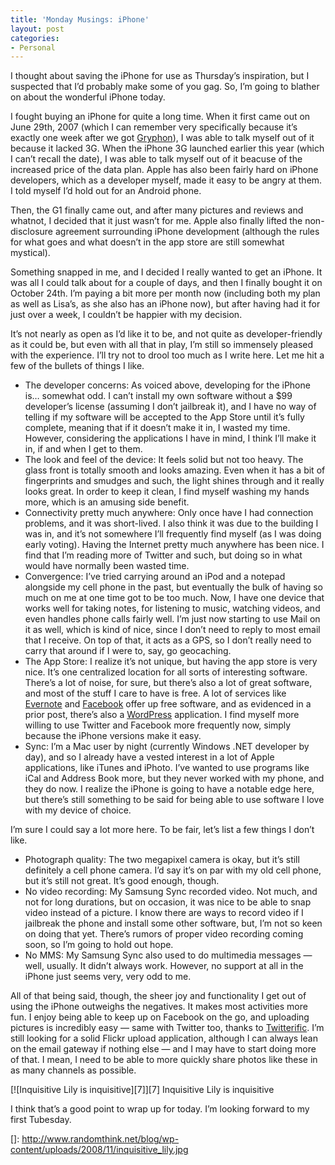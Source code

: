 ```yaml
---
title: 'Monday Musings: iPhone'
layout: post
categories:
- Personal
---
```

I thought about saving the iPhone for use as Thursday’s inspiration, but I suspected that I’d probably make some of you gag. So, I’m going to blather on about the wonderful iPhone today.

I fought buying an iPhone for quite a long time. When it first came out on June 29th, 2007 (which I can remember very specifically because it’s exactly one week after we got [Gryphon][1]), I was able to talk myself out of it because it lacked 3G. When the iPhone 3G launched earlier this year (which I can’t recall the date), I was able to talk myself out of it beacuse of the increased price of the data plan. Apple has also been fairly hard on iPhone developers, which as a developer myself, made it easy to be angry at them. I told myself I’d hold out for an Android phone.

Then, the G1 finally came out, and after many pictures and reviews and whatnot, I decided that it just wasn’t for me. Apple also finally lifted the non-disclosure agreement surrounding iPhone development (although the rules for what goes and what doesn’t in the app store are still somewhat mystical).

Something snapped in me, and I decided I really wanted to get an iPhone. It was all I could talk about for a couple of days, and then I finally bought it on October 24th. I’m paying a bit more per month now (including both my plan as well as Lisa’s, as she also has an iPhone now), but after having had it for just over a week, I couldn’t be happier with my decision.

It’s not nearly as open as I’d like it to be, and not quite as developer-friendly as it could be, but even with all that in play, I’m still so immensely pleased with the experience. I’ll try not to drool too much as I write here. Let me hit a few of the bullets of things I like.

*   The developer concerns: As voiced above, developing for the iPhone is… somewhat odd. I can’t install my own software without a $99 developer’s license (assuming I don’t jailbreak it), and I have no way of telling if my software will be accepted to the App Store until it’s fully complete, meaning that if it doesn’t make it in, I wasted my time. However, considering the applications I have in mind, I think I’ll make it in, if and when I get to them.
*   The look and feel of the device: It feels solid but not too heavy. The glass front is totally smooth and looks amazing. Even when it has a bit of fingerprints and smudges and such, the light shines through and it really looks great. In order to keep it clean, I find myself washing my hands more, which is an amusing side benefit.
*   Connectivity pretty much anywhere: Only once have I had connection problems, and it was short-lived. I also think it was due to the building I was in, and it’s not somewhere I’ll frequently find myself (as I was doing early voting). Having the Internet pretty much anywhere has been nice. I find that I’m reading more of Twitter and such, but doing so in what would have normally been wasted time.
*   Convergence: I’ve tried carrying around an iPod and a notepad alongside my cell phone in the past, but eventually the bulk of having so much on me at one time got to be too much. Now, I have one device that works well for taking notes, for listening to music, watching videos, and even handles phone calls fairly well. I’m just now starting to use Mail on it as well, which is kind of nice, since I don’t need to reply to most email that I receive. On top of that, it acts as a GPS, so I don’t really need to carry that around if I were to, say, go geocaching.
*   The App Store: I realize it’s not unique, but having the app store is very nice. It’s one centralized location for all sorts of interesting software. There’s a lot of noise, for sure, but there’s also a lot of great software, and most of the stuff I care to have is free. A lot of services like [Evernote][2] and [Facebook][3] offer up free software, and as evidenced in a prior post, there’s also a [WordPress][4] application. I find myself more willing to use Twitter and Facebook more frequently now, simply because the iPhone versions make it easy.
*   Sync: I’m a Mac user by night (currently Windows .NET developer by day), and so I already have a vested interest in a lot of Apple applications, like iTunes and iPhoto. I’ve wanted to use programs like iCal and Address Book more, but they never worked with my phone, and they do now. I realize the iPhone is going to have a notable edge here, but there’s still something to be said for being able to use software I love with my device of choice.

I’m sure I could say a lot more here. To be fair, let’s list a few things I don’t like.

*   Photograph quality: The two megapixel camera is okay, but it’s still definitely a cell phone camera. I’d say it’s on par with my old cell phone, but it’s still not great. It’s good enough, though.
*   No video recording: My Samsung Sync recorded video. Not much, and not for long durations, but on occasion, it was nice to be able to snap video instead of a picture. I know there are ways to record video if I jailbreak the phone and install some other software, but, I’m not so keen on doing that yet. There’s rumors of proper video recording coming soon, so I’m going to hold out hope.
*   No MMS: My Samsung Sync also used to do multimedia messages — well, usually. It didn’t always work. However, no support at all in the iPhone just seems very, very odd to me.

All of that being said, though, the sheer joy and functionality I get out of using the iPhone outweighs the negatives. It makes most activities more fun. I enjoy being able to keep up on Facebook on the go, and uploading pictures is incredibly easy — same with Twitter too, thanks to [Twitterific][5]. I’m still looking for a solid Flickr upload application, although I can always lean on the email gateway if nothing else — and I may have to start doing more of that. I mean, I need to be able to more quickly share photos like these in as many channels as possible.

[![Inquisitive Lily is inquisitive][7]][7]
Inquisitive Lily is inquisitive

I think that’s a good point to wrap up for today. I’m looking forward to my first Tubesday.

 [1]: http://www.flickr.com/photos/brianarn/tags/gryphon
 [2]: http://www.evernote.com
 [3]: http://www.facebook.com
 [4]: http://www.wordpress.org
 [5]: http://iconfactory.com/software/twitterrific
 []: http://www.randomthink.net/blog/wp-content/uploads/2008/11/inquisitive_lily.jpg
